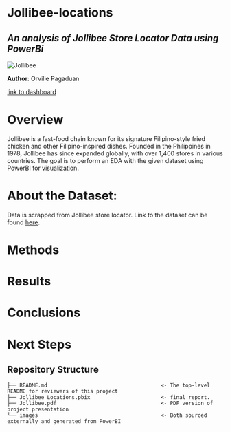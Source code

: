 # Jollibee-locations

## *An analysis of Jollibee Store Locator Data using PowerBi*

![Jollibee](https://user-images.githubusercontent.com/122549893/229171190-b8244d89-38c7-45da-b3d8-a1d6d2c0c305.jpg)

**Author**: Orville Pagaduan

[link to dashboard](https://app.powerbi.com/view?r=eyJrIjoiZGFmNDE0N2UtYTNiMC00ZGMyLWFiMGUtNDJmMzg2Y2Q4YjMyIiwidCI6ImE5MDdmNzE3LWRiOTMtNGI0Mi04ZDk4LWI0MTFhMDMwMzExOCIsImMiOjEwfQ%3D%3D)

# Overview
Jollibee is a fast-food chain known for its signature Filipino-style fried chicken and other Filipino-inspired dishes. Founded in the Philippines in 1978, Jollibee has since expanded globally, with over 1,400 stores in various countries. The goal is to perform an EDA with the given dataset using PowerBI for visualization.

# About the Dataset:
  Data is scrapped from Jollibee store locator. Link to the dataset can be found [here](https://www.kaggle.com/datasets/mikebeneschan/jollibee).

# Methods
# Results
# Conclusions
# Next Steps


## Repository Structure 


```
├── README.md                                     <- The top-level README for reviewers of this project
├── Jollibee Locations.pbix                       <- final report.
├── Jollibee.pdf                                  <- PDF version of project presentation
└── images                                        <- Both sourced externally and generated from PowerBI
```
